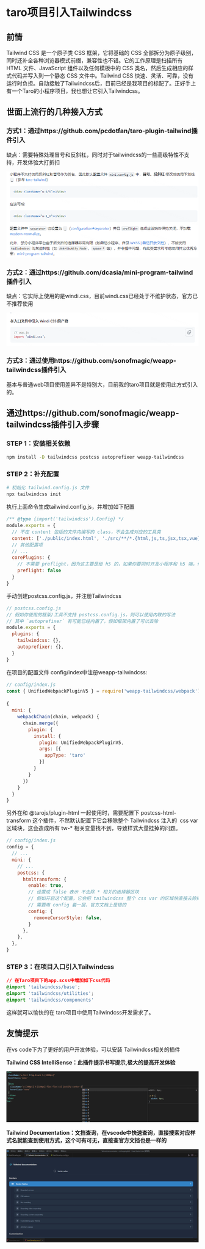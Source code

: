 # taro项目引入Tailwindcss

## **前情**

Tailwind CSS 是一个原子类 CSS 框架，它将基础的 CSS 全部拆分为原子级别，同时还补全各种浏览器模式前缀，兼容性也不错。它的工作原理是扫描所有 HTML 文件、JavaScript 组件以及任何模板中的 CSS 类名，然后生成相应的样式代码并写入到一个静态 CSS 文件中。Tailwind CSS 快速、灵活、可靠，没有运行时负担。自动接触了Tailwindcss后，目前已经是我项目的标配了。正好手上有一个Taro的小程序项目，我也想让它引入Tailwindcss。

## 世面上流行的几种接入方式

### 方式1：通过https://github.com/pcdotfan/taro-plugin-tailwind插件引入

缺点：需要特殊处理冒号和反斜杠，同时对于tailwindcss的一些高级特性不支持，开发体验大打折扣

![Untitled](images/bad.png)

### 方式2：通过https://github.com/dcasia/mini-program-tailwind插件引入

缺点：它实际上使用的是windi.css，目前windi.css已经处于不维护状态，官方已不推荐使用

![Untitled](images/windcss.png)

### 方式3：通过使用https://github.com/sonofmagic/weapp-tailwindcss插件引入

基本与普通web项目使用差异不是特别大，目前我的taro项目就是使用此方式引入的。

## 通过https://github.com/sonofmagic/weapp-tailwindcss插件引入步骤

### STEP 1：安装相关依赖

```bash
npm install -D tailwindcss postcss autoprefixer weapp-tailwindcss
```

### STEP 2：补充配置

```bash
# 初始化 tailwind.config.js 文件
npx tailwindcss init
```

执行上面命令生成tailwind.config.js，并增加如下配置

```jsx
/** @type {import('tailwindcss').Config} */
module.exports = {
  // 不在 content 包括的文件内编写的 class，不会生成对应的工具类
  content: ['./public/index.html', './src/**/*.{html,js,ts,jsx,tsx,vue}'],
  // 其他配置项
  // ...
  corePlugins: {
    // 不需要 preflight，因为这主要是给 h5 的，如果你要同时开发小程序和 h5 端，你应该使用环境变量来控制它
    preflight: false
  }
}
```

手动创建postcss.config.js，并注册Tailwindcss

```jsx
// postcss.config.js
// 假如你使用的框架/工具不支持 postcss.config.js，则可以使用内联的写法
// 其中 `autoprefixer` 有可能已经内置了，假如框架内置了可以去除
module.exports = {
  plugins: {
    tailwindcss: {},
    autoprefixer: {},
  }
}
```

在项目的配置文件 config/index中注册weapp-tailwindcss:

```jsx
// config/index.js
const { UnifiedWebpackPluginV5 } = require('weapp-tailwindcss/webpack')

{
  mini: {
    webpackChain(chain, webpack) {
      chain.merge({
        plugin: {
          install: {
            plugin: UnifiedWebpackPluginV5,
            args: [{
              appType: 'taro'
            }]
          }
        }
      })
    }
  }
}
```

另外在和 @tarojs/plugin-html 一起使用时，需要配置下 postcss-html-transform 这个插件，不然默认配置下它会移除整个 Tailwindcss 注入的  css var 区域块，这会造成所有 tw-* 相关变量找不到，导致样式大量挂掉的问题。

```jsx
// config/index.js
config = {
  // ...
  mini: {
    // ...
    postcss: {
      htmltransform: {
        enable: true,
        // 设置成 false 表示 不去除 * 相关的选择器区块
        // 假如开启这个配置，它会把 tailwindcss 整个 css var 的区域块直接去除掉
        // 需要用 config 套一层，官方文档上是错的
        config: {
          removeCursorStyle: false,
        }
      },
    },
  },
}
```

### STEP 3：在项目入口引入Tailwindcss

```css
// 在Taro项目下的app.scss中增加如下css代码
@import 'tailwindcss/base';
@import 'tailwindcss/utilities';
@import 'tailwindcss/components'
```

这样就可以愉快的在 taro项目中使用Tailwindcss开发需求了。

## 友情提示

在vs code下为了更好的用户开发体验，可以安装 Tailwindcss相关的插件

****Tailwind CSS IntelliSense：此插件提示书写提示,极大的提高开发体验****

![Untitled](images/codetips.png)

****Tailwind Documentation：文挡查询，在vscode中快速查询，直接搜索对应样式名就能查到使用方式，这个可有可无，直接查官方文挡也是一样的****

![Untitled](images/doc.png)